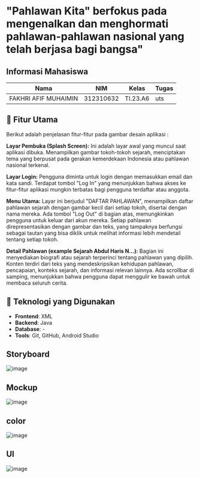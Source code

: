 # "Pahlawan Kita" berfokus pada mengenalkan dan menghormati pahlawan-pahlawan nasional yang telah berjasa bagi bangsa"
## Informasi Mahasiswa

| Nama                      | NIM          | Kelas              |  Tugas
|---------------------------|--------------|--------------------|--------------------
| FAKHRI AFIF MUHAIMIN      | 312310632    | TI.23.A6           | uts



## 🎯 Fitur Utama
Berikut adalah penjelasan fitur-fitur pada gambar desain aplikasi :

**Layar Pembuka (Splash Screen):**
Ini adalah layar awal yang muncul saat aplikasi dibuka. Menampilkan gambar tokoh-tokoh sejarah, menciptakan tema yang berpusat pada gerakan kemerdekaan Indonesia atau pahlawan nasional terkenal.

**Layar Login:**
Pengguna diminta untuk login dengan memasukkan email dan kata sandi.
Terdapat tombol "Log In" yang menunjukkan bahwa akses ke fitur-fitur aplikasi mungkin terbatas bagi pengguna terdaftar atau anggota.

**Menu Utama:**
Layar ini berjudul "DAFTAR PAHLAWAN", menampilkan daftar pahlawan sejarah dengan gambar kecil dari setiap tokoh, disertai dengan nama mereka.
Ada tombol "Log Out" di bagian atas, memungkinkan pengguna untuk keluar dari akun mereka.
Setiap pahlawan direpresentasikan dengan gambar dan teks, yang tampaknya berfungsi sebagai tautan yang bisa diklik untuk melihat informasi lebih mendetail tentang setiap tokoh.

**Detail Pahlawan (example Sejarah Abdul Haris N...):**
Bagian ini menyediakan biografi atau sejarah terperinci tentang pahlawan yang dipilih.
Konten terdiri dari teks yang mendeskripsikan kehidupan pahlawan, pencapaian, konteks sejarah, dan informasi relevan lainnya.
Ada scrollbar di samping, menunjukkan bahwa pengguna dapat menggulir ke bawah untuk membaca seluruh cerita.

## 🚀 Teknologi yang Digunakan

- **Frontend**: XML
- **Backend**: Java
- **Database**: -
- **Tools**: Git, GitHub, Android Studio

## Storyboard
  ![image](ss/ss1.png)

  ## Mockup
 ![image](ss/ss1.png)

## color
 ![image](ss/ss1.png)


  ## UI
   ![image](ss/ss1.png)

